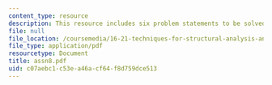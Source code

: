 ```yaml
---
content_type: resource
description: This resource includes six problem statements to be solved by the students.
file: null
file_location: /coursemedia/16-21-techniques-for-structural-analysis-and-design-spring-2005/c07aebc1c53ea46acf64f8d759dce513_assn8.pdf
file_type: application/pdf
resourcetype: Document
title: assn8.pdf
uid: c07aebc1-c53e-a46a-cf64-f8d759dce513
---
```

